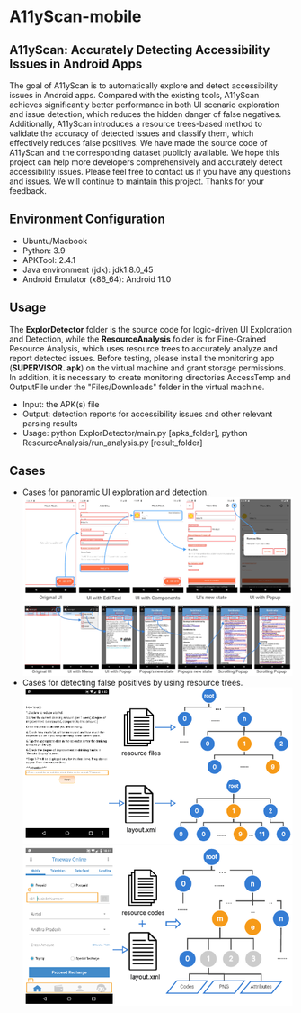 # A11yScan-mobile
## A11yScan: Accurately Detecting Accessibility Issues in Android Apps
The goal of A11yScan is to automatically explore and detect accessibility issues in Android apps. Compared with the existing tools, A11yScan achieves significantly better performance in both UI scenario exploration and issue detection, which reduces the hidden danger of false negatives. Additionally, A11yScan introduces a resource trees-based method to validate the accuracy of detected issues and classify them, which effectively reduces false positives. We have made the source code of A11yScan and the corresponding dataset publicly available. We hope this project can help more developers comprehensively and accurately detect accessibility issues. Please feel free to contact us if you have any questions and issues. We will continue to maintain this project. Thanks for your feedback.

## Environment Configuration
* Ubuntu/Macbook
* Python: 3.9
* APKTool: 2.4.1
* Java environment (jdk): jdk1.8.0_45
* Android Emulator (x86_64): Android 11.0

## Usage
The **ExplorDetector** folder is the source code for logic-driven UI Exploration and Detection, while the **ResourceAnalysis** folder is for Fine-Grained Resource Analysis, which uses resource trees to accurately analyze and report detected issues. Before testing, please install the monitoring app (**SUPERVISOR. apk**) on the virtual machine and grant storage permissions. In addition, it is necessary to create monitoring directories AccessTemp and OutputFile under the "Files/Downloads" folder in the virtual machine.
* Input: the APK(s) file
* Output: detection reports for accessibility issues and other relevant parsing results
* Usage: python ExplorDetector/main.py [apks_folder], python ResourceAnalysis/run_analysis.py [result_folder]

## Cases
* Cases for panoramic UI exploration and detection.
  ![Image text](https://github.com/A11yScan/A11yScan/blob/main/Cases/Cases%20for%20logic-driven%20UI%20exploration%20and%20detection-com.afoollestad.png)
  ![Image text](https://github.com/A11yScan/A11yScan/blob/main/Cases/Cases%20for%20logic-driven%20UI%20exploration%20and%20detection-au.com.wall.png)
* Cases for detecting false positives by using resource trees.
  ![Image text](https://github.com/A11yScan/A11yScan/blob/main/Cases/Cases%20for%20detecting%20false%20positives%20by%20using%20UI%20resource%20trees-UI%20Presentation.png)
  ![Image text](https://github.com/A11yScan/A11yScan/blob/main/Cases/Cases%20for%20detecting%20false%20positives%20by%20using%20UI%20resource%20trees-Specific%20UI%20Design.png)

